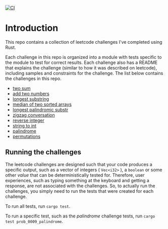 [![CI](https://github.com/rickrain/rust-leetcode/actions/workflows/ci.yml/badge.svg)](https://github.com/rickrain/rust-leetcode/actions/workflows/ci.yml)

# Introduction

This repo contains a collection of leetcode challenges I've completed using Rust.

Each challenge in this repo is organized into a module with tests specific to the module to test for correct results. Each challenge also has a README that explains the challenge (similar to how it was described on leetcode), including samples and constraints for the challenge. The list below contains the challenges in this repo.

- [two sum](./src/prob_0001_two_sum/README.md)
- [add two numbers](./src/prob_0002_add_two_nums/README.md)
- [longest substring](./src/prob_0003_longest_substring/README.md)
- [median of two sorted arrays](./src/prob_0004_median_two_sorted_arrays/README.md)
- [longest palindromic substr](./src/prob_0005_longest_palindromic_substr/README.md)
- [zigzag conversation](./src/prob_0006_zigzag_conversation/README.md)
- [reverse integer](./src/prob_0007_reverse_integer/README.md)
- [string to int](./src/prob_0008_string_to_int/README.md)
- [palindrome](./src/prob_0009_palindrome/README.md)
- [permutations](./src/prob_0046_permutations/README.md)

## Running the challenges

The leetcode challenges are designed such that your code produces a specific output, such as a vector of integers ( `Vec<i32>` ), a `boolean` or some other _value_ that can be deterministically tested for. Therefore, user experiences, such as typing something at the keyboard and getting a response, are not associated with the challenges. So, to actually run the challenges, you simply need to run the tests that were created for each challenge.

To run all tests, run `cargo test`.

To run a specific test, such as the _palindrome_ challenge tests, run `cargo test prob_0009_palindrome`.